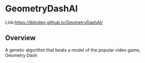 # GeometryDashAI
Link:https://jblinden.github.io/GeometryDashAI/
## Overview
A genetic algorithm that beats a model of the popular video game, Geometry Dash

